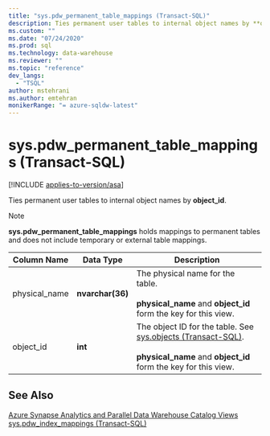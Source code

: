 ```yaml
---
title: "sys.pdw_permanent_table_mappings (Transact-SQL)"
description: Ties permanent user tables to internal object names by **object_id**. 
ms.custom: ""
ms.date: "07/24/2020"
ms.prod: sql
ms.technology: data-warehouse
ms.reviewer: ""
ms.topic: "reference"
dev_langs: 
  - "TSQL"
author: mstehrani
ms.author: emtehran
monikerRange: "= azure-sqldw-latest"
---
```

# sys.pdw_permanent_table_mappings (Transact-SQL)
[!INCLUDE [applies-to-version/asa](../../includes/applies-to-version/asa.md)]

Ties permanent user tables to internal object names by **object_id**.  
  
> [!NOTE]
> **sys.pdw_permanent_table_mappings** holds mappings to permanent tables and does not include temporary or external table mappings.

|Column Name|Data Type|Description|  
|-----------------|---------------|-----------------|  
|physical_name|**nvarchar(36)**|The physical name for the table.<br /><br /> **physical_name** and **object_id** form the key for this view.||  
|object_id|**int**|The object ID for the table. See [sys.objects &#40;Transact-SQL&#41;](../../relational-databases/system-catalog-views/sys-objects-transact-sql.md).<br /><br /> **physical_name** and **object_id** form the key for this view.||  
  
## See Also  
 [Azure Synapse Analytics and Parallel Data Warehouse Catalog Views](../../relational-databases/system-catalog-views/sql-data-warehouse-and-parallel-data-warehouse-catalog-views.md)   
 [sys.pdw_index_mappings &#40;Transact-SQL&#41;](../../relational-databases/system-catalog-views/sys-pdw-index-mappings-transact-sql.md)  
  
  
